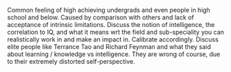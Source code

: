 Common feeling of high achieving undergrads and even people in high school and below.
Caused by comparison with others and lack of acceptance of intrinsic limitations.
Discuss the notion of intelligence, the correlation to IQ, and what it means wrt the field and sub-speciality you can realistically work in and make an impact in.
Calibrate accordingly.
Discuss elite people like Terrance Tao and Richard Feynman and what they said about learning / knowledge vs intelligence. They are wrong of course, due to their extremely distorted self-perspective.
